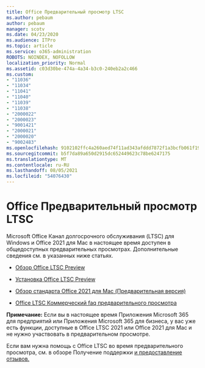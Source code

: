 ```yaml
---
title: Office Предварительный просмотр LTSC
ms.author: pebaum
author: pebaum
manager: scotv
ms.date: 04/23/2020
ms.audience: ITPro
ms.topic: article
ms.service: o365-administration
ROBOTS: NOINDEX, NOFOLLOW
localization_priority: Normal
ms.assetid: c03d30be-474a-4a34-b3c0-240eb2a2c466
ms.custom:
- "11036"
- "11034"
- "11041"
- "11040"
- "11039"
- "11038"
- "2000022"
- "2000023"
- "9001421"
- "2000021"
- "2000020"
- "9002483"
ms.openlocfilehash: 9102102ffc4a260aed74f11ad343afddd7872f1a3bcfb061f1961aef49e6e841
ms.sourcegitcommit: b5f7da89a650d2915dc652449623c78be6247175
ms.translationtype: MT
ms.contentlocale: ru-RU
ms.lasthandoff: 08/05/2021
ms.locfileid: "54076430"
---
```

# <a name="office-ltsc-preview"></a>Office Предварительный просмотр LTSC

Microsoft Office Канал долгосрочного обслуживания (LTSC) для Windows и Office 2021 для Mac в настоящее время доступен в общедоступных предварительных просмотрах. Дополнительные сведения см. в указанных ниже статьях.

- [Обзор Office LTSC Preview](https://docs.microsoft.com/deployoffice/office2021/overview-ltsc-preview)

- [Установка Office LTSC Preview](https://docs.microsoft.com/deployoffice/office2021/install-ltsc-preview)

- [Обзор стандарта Office 2021 для Mac (Предварительная версия)](https://docs.microsoft.com/deployoffice/office2021/overview-mac-preview)

- [Office LTSC Коммерческий faq предварительного просмотра](https://answers.microsoft.com/msoffice/forum/all/office-ltsc-commercial-preview-faq/0fcf5976-f87f-4be1-81af-9f6d6141bc3a)  

**Примечание:** Если вы в настоящее время Приложения Microsoft 365 для предприятий или Приложения Microsoft 365 для бизнеса, у вас уже есть функции, доступные в Office LTSC 2021 или Office 2021 для Mac и не нужно участвовать в предварительном просмотре.

Если вам нужна помощь с Office LTSC во время предварительного просмотра, см. в обзоре Получение поддержки [и предоставление отзывов.](https://docs.microsoft.com/deployoffice/office2021/install-ltsc-preview#getting-support-and-providing-feedback)
